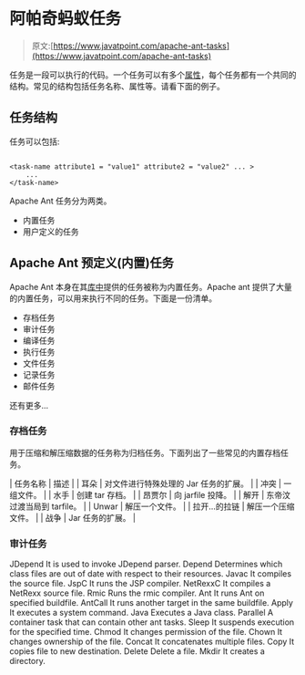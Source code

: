 # 阿帕奇蚂蚁任务

> 原文:[https://www.javatpoint.com/apache-ant-tasks](https://www.javatpoint.com/apache-ant-tasks)

任务是一段可以执行的代码。一个任务可以有多个[属性](attribute)，每个任务都有一个共同的结构。常见的结构包括任务名称、属性等。请看下面的例子。

## 任务结构

任务可以包括:

```

<task-name attribute1 = "value1" attribute2 = "value2" ... >
	...
</task-name>

```

Apache Ant 任务分为两类。

*   内置任务
*   用户定义的任务

## Apache Ant 预定义(内置)任务

Apache Ant 本身在其[库中](library-management-system-in-java-swing)提供的任务被称为内置任务。Apache ant 提供了大量的内置任务，可以用来执行不同的任务。下面是一份清单。

*   存档任务
*   审计任务
*   编译任务
*   执行任务
*   文件任务
*   记录任务
*   邮件任务

还有更多...

### 存档任务

用于压缩和解压缩数据的任务称为归档任务。下面列出了一些常见的内置存档任务。

| 任务名称 | 描述 |
| 耳朵 | 对文件进行特殊处理的 Jar 任务的扩展。 |
| 冲突 | 一组文件。 |
| 水手 | 创建 tar 存档。 |
| 昂贾尔 | 向 jarfile 投降。 |
| 解开 | 东帝汶过渡当局到 tarfile。 |
| Unwar | 解压一个文件。 |
| 拉开…的拉链 | 解压一个压缩文件。 |
| 战争 | Jar 任务的扩展。 |

### 审计任务

JDepend It is used to invoke JDepend parser. Depend Determines which class files are out of date with respect to their resources. Javac It compiles the source file. JspC It runs the JSP compiler. NetRexxC It compiles a NetRexx source file. Rmic Runs the rmic compiler. Ant It runs Ant on specified buildfile. AntCall It runs another target in the same buildfile. Apply It executes a system command. Java Executes a Java class. Parallel A container task that can contain other ant tasks. Sleep It suspends execution for the specified time. Chmod It changes permission of the file. Chown It changes ownership of the file. Concat It concatenates multiple files. Copy It copies file to new destination. Delete Delete a file. Mkdir It creates a directory.